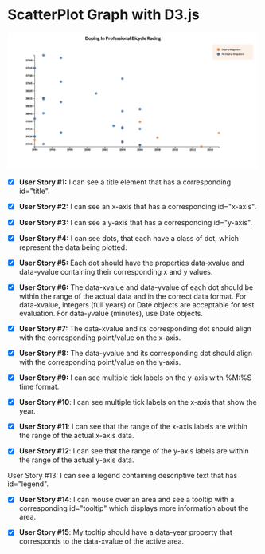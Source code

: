 # ScatterPlot Graph with D3.js

![alt text](scatter-plot-banner.png "scatterplot graph")

- [x] **User Story #1:** I can see a title element that has a corresponding id="title".

- [x] **User Story #2:** I can see an x-axis that has a corresponding id="x-axis".

- [x] **User Story #3:** I can see a y-axis that has a corresponding id="y-axis".

- [x] **User Story #4:** I can see dots, that each have a class of dot, which represent the data being plotted.

- [x] **User Story #5:** Each dot should have the properties data-xvalue and data-yvalue containing their corresponding x and y values.

- [x] **User Story #6:** The data-xvalue and data-yvalue of each dot should be within the range of the actual data and in the correct data format. For data-xvalue, integers (full years) or Date objects are acceptable for test evaluation. For data-yvalue (minutes), use Date objects.

- [x] **User Story #7:** The data-xvalue and its corresponding dot should align with the corresponding point/value on the x-axis.

- [x] **User Story #8:** The data-yvalue and its corresponding dot should align with the corresponding point/value on the y-axis.

- [x] **User Story #9:** I can see multiple tick labels on the y-axis with %M:%S time format.

- [x] **User Story #10**: I can see multiple tick labels on the x-axis that show the year.

- [x] **User Story #11**: I can see that the range of the x-axis labels are within the range of the actual x-axis data.

- [x] **User Story #12**: I can see that the range of the y-axis labels are within the range of the actual y-axis data.

User Story #13: I can see a legend containing descriptive text that has id="legend".

- [x] **User Story #14**: I can mouse over an area and see a tooltip with a corresponding id="tooltip" which displays more information about the area.

- [x] **User Story #15**: My tooltip should have a data-year property that corresponds to the data-xvalue of the active area.